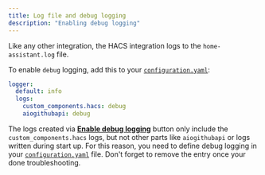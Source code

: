 ```yaml
---
title: Log file and debug logging
description: "Enabling debug logging"
---
```


Like any other integration, the HACS integration logs to the `home-assistant.log` file.

To enable `debug` logging, add this to your [`configuration.yaml`](https://www.home-assistant.io/docs/configuration/):

```yaml title="configuration.yaml"
logger:
  default: info
  logs:
    custom_components.hacs: debug
    aiogithubapi: debug
```

The logs created via [**Enable debug logging**](https://www.home-assistant.io/docs/configuration/troubleshooting/#debug-logs-and-diagnostics) button only include the `custom_components.hacs` logs, but not other parts like `aiogithubapi` or logs written during start up. For this reason, you need to define debug logging in your [`configuration.yaml`](https://www.home-assistant.io/docs/configuration/) file. Don't forget to remove the entry once your done troubleshooting.